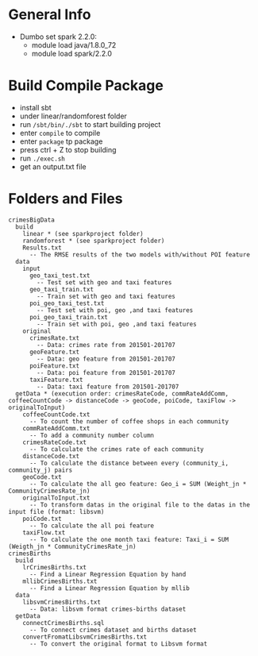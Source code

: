 # General Info
- Dumbo set spark 2.2.0:
  - module load java/1.8.0_72  
  - module load spark/2.2.0

# Build Compile Package
- install sbt
- under linear/randomforest folder
- run `/sbt/bin/./sbt` to start building project
- enter `compile` to compile
- enter `package` tp package
- press ctrl + Z to stop building
- run `./exec.sh`
- get an output.txt file


# Folders and Files
```
crimesBigData
  build
    linear * (see sparkproject folder)
    randomforest * (see sparkproject folder)
    Results.txt
      -- The RMSE results of the two models with/without POI feature
  data
    input
      geo_taxi_test.txt
        -- Test set with geo and taxi features
      geo_taxi_train.txt
        -- Train set with geo and taxi features
      poi_geo_taxi_test.txt
        -- Test set with poi, geo ,and taxi features
      poi_geo_taxi_train.txt
        -- Train set with poi, geo ,and taxi features
    original
      crimesRate.txt
        -- Data: crimes rate from 201501-201707
      geoFeature.txt
        -- Data: geo feature from 201501-201707
      poiFeature.txt
        -- Data: poi feature from 201501-201707
      taxiFeature.txt
        -- Data: taxi feature from 201501-201707
  getData * (execution order: crimesRateCode, commRateAddComm, coffeeCountCode -> distanceCode -> geoCode, poiCode, taxiFlow -> originalToInput)
    coffeeCountCode.txt
      -- To count the number of coffee shops in each community
    commRateAddComm.txt
      -- To add a community number column
    crimesRateCode.txt
      -- To calculate the crimes rate of each community
    distanceCode.txt
      -- To calculate the distance between every (community_i, community_j) pairs
    geoCode.txt
      -- To calculate the all geo feature: Geo_i = SUM (Weight_jn * CommunityCrimesRate_jn)
    originalToInput.txt
      -- To transform datas in the original file to the datas in the input file (format: libsvm)
    poiCode.txt
      -- To calculate the all poi feature
    taxiFlow.txt
      -- To calculate the one month taxi feature: Taxi_i = SUM (Weigth_jn * CommunityCrimesRate_jn)
crimesBirths
  build
    lrCrimesBirths.txt
      -- Find a Linear Regression Equation by hand
    mllibCrimesBirths.txt
      -- Find a Linear Regression Equation by mllib
  data
    libsvmCrimesBirths.txt
      -- Data: libsvm format crimes-births dataset
  getData
    connectCrimesBirths.sql
      -- To connect crimes dataset and births dataset
    convertFromatLibsvmCrimesBirths.txt
      -- To convert the original format to Libsvm format
```
